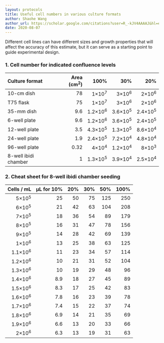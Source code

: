 ```yaml
---
layout: protocols
title: Useful cell numbers in various culture formats
author: Shaohe Wang
author_url: https://scholar.google.com/citations?user=R_-kJV4AAAAJ&hl=en
date: 2020-08-07
---
```


Different cell lines can have different sizes and growth properties that will affect the accuracy of this estimate, but it can serve as a starting point to guide experimental design.

### 1. Cell number for indicated confluence levels

| Culture format | Area (cm<sup>2</sup>) | 100% | 30% | 20% |
|:---|---:|---:|---:|---:|
| 10-cm dish | 78 | 1×10<sup>7</sup> | 3×10<sup>6</sup> | 2×10<sup>6</sup> |
| T75 flask | 75 | 1×10<sup>7</sup> | 3×10<sup>6</sup> | 2×10<sup>6</sup> |
| 35-mm dish | 9.6 | 1.2×10<sup>6</sup> | 3.6×10<sup>5</sup> | 2.4×10<sup>5</sup> |
| 6-well plate | 9.6 | 1.2×10<sup>6</sup> | 3.6×10<sup>5</sup> | 2.4×10<sup>5</sup> |
| 12-well plate | 3.5 | 4.3×10<sup>5</sup> | 1.3×10<sup>5</sup> | 8.6×10<sup>4</sup> |
| 24-well plate | 1.9 | 2.4×10<sup>5</sup> | 7.2×10<sup>4</sup> | 4.8×10<sup>4</sup> |
| 96-well plate | 0.32 | 4×10<sup>4</sup> | 1.2×10<sup>4</sup> | 8×10<sup>3</sup> |
| 8-well ibidi chamber | 1 | 1.3×10<sup>5</sup> | 3.9×10<sup>4</sup> | 2.5×10<sup>4</sup> |

### 2. Cheat sheet for 8-well ibidi chamber seeding

| Cells / mL | µL for 10% | 20% | 30% | 50% | 100% |
|---:|---:|---:|---:|---:|---:|
| 5×10$^{5}$ | 25 | 50 | 75 | 125 | 250 |
| 6×10<sup>5</sup> | 21 | 42 | 63 | 104 | 208 |
| 7×10<sup>5</sup> | 18 | 36 | 54 | 89 | 179 |
| 8×10<sup>5</sup> | 16 | 31 | 47 | 78 | 156 |
| 9×10<sup>5</sup> | 14 | 28 | 42 | 69 | 139 |
| 1×10<sup>6</sup> | 13 | 25 | 38 | 63 | 125 |
| 1.1×10<sup>6</sup> | 11 | 23 | 34 | 57 | 114 |
| 1.2×10<sup>6</sup> | 10 | 21 | 31 | 52 | 104 |
| 1.3×10<sup>6</sup> | 10 | 19 | 29 | 48 | 96 |
| 1.4×10<sup>6</sup> | 8.9 | 18 | 27 | 45 | 89 |
| 1.5×10<sup>6</sup> | 8.3 | 17 | 25 | 42 | 83 |
| 1.6×10<sup>6</sup> | 7.8 | 16 | 23 | 39 | 78 |
| 1.7×10<sup>6</sup> | 7.4 | 15 | 22 | 37 | 74 |
| 1.8×10<sup>6</sup> | 6.9 | 14 | 21 | 35 | 69 |
| 1.9×10<sup>6</sup> | 6.6 | 13 | 20 | 33 | 66 |
| 2×10<sup>6</sup> | 6.3 | 13 | 19 | 31 | 63 |
